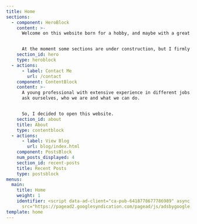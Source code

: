 ```yaml
---
title: Home
sections:
  - component: HeroBlock
    content: >-
      Welcome on this website born for a hobby, and maybe with a great future.


      At the moment some sections are under construction, but I firmly believe that I will make it great.
    section_id: hero
    type: heroblock
  - actions:
      - label: Contact Me
        url: /contact
    component: ContentBlock
    content: >-
      A young professional with extensive experience in different jobs. Often we
      ask ourselves, who we are and what we can do. 


      So, I decided to open this website.
    section_id: about
    title: About
    type: contentblock
  - actions:
      - label: View Blog
        url: blog/index.html
    component: PostsBlock
    num_posts_displayed: 4
    section_id: recent-posts
    title: Recent Posts
    type: postsblock
menus:
  main:
    title: Home
    weight: 1
    identifier: <script data-ad-client="ca-pub-6418778677786989" async
      src="https://pagead2.googlesyndication.com/pagead/js/adsbygoogle.js"></script>
template: home
---
```

